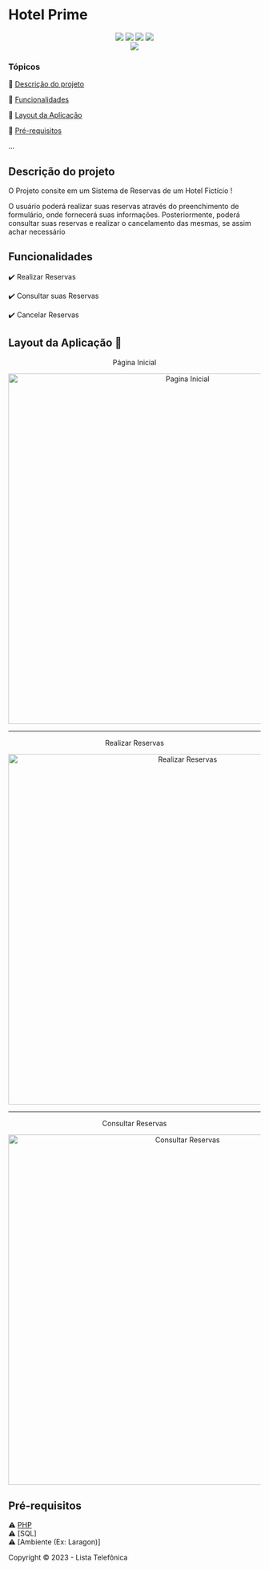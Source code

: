 <h1> Hotel Prime </h1> 

<p align="center">
  <img src="https://img.shields.io/static/v1?label=php&message=Logica&color=blue&style=for-the-badge&logo=PHP"/>
  <img src="https://img.shields.io/static/v1?label=Html&message=Estrutura&color=blue&style=for-the-badge&logo=html5"/>
  <img src="https://img.shields.io/static/v1?label=Bootstrap&message=Estilizacao&color=blue&style=for-the-badge&logo=Bootstrap"/>
  <img src="http://img.shields.io/static/v1?label=SQL&message=Banco de Dados&color=red&style=for-the-badge&logo=sql"/> <br>
  <img src="http://img.shields.io/static/v1?label=STATUS&message=Concluido&color=RED&style=for-the-badge"/>
</p>

### Tópicos 

:small_blue_diamond: [Descrição do projeto](#descrição-do-projeto)

:small_blue_diamond: [Funcionalidades](#funcionalidades)

:small_blue_diamond: [Layout da Aplicação](#layout-da-aplicação-dash)

:small_blue_diamond: [Pré-requisitos](#pré-requisitos)

... 

## Descrição do projeto 

<p align="justify">
  O Projeto consite em um Sistema de Reservas de um Hotel Fictício ! 
  
  O usuário poderá realizar suas reservas através do preenchimento de formulário, onde fornecerá suas informações. Posteriormente, poderá consultar suas reservas e realizar o cancelamento das mesmas, se assim achar necessário
</p>

## Funcionalidades

:heavy_check_mark: Realizar Reservas

:heavy_check_mark: Consultar suas Reservas

:heavy_check_mark: Cancelar Reservas
  
## Layout da Aplicação :dash:

<p align="center">Página Inicial </p>
<p align="center">
<img src="https://github.com/JoseMarques32/Hotel_Prime/assets/105003594/5cce98b1-5f65-4921-ba68-a770e010049f" alt="Pagina Inicial" width="700px ">
</p>

<hr>

<p align="center"> Realizar Reservas</p>
<p align="center">

<img src="https://github.com/JoseMarques32/Hotel_Prime/assets/105003594/c4b9ca14-bf60-4a26-a2c3-f3f394088615" alt="Realizar Reservas" width="700px ">
</p>

<hr>

<p align="center">Consultar Reservas </p>
<p align="center">

<img src="https://github.com/JoseMarques32/Hotel_Prime/assets/105003594/d78779e6-9df4-45c4-8327-e990a568bb65" alt="Consultar Reservas" width="700px ">
</p>

## Pré-requisitos

:warning: [PHP]((https://www.php.net/downloads.php)) <br>
:warning: [SQL] <br>
:warning: [Ambiente (Ex: Laragon)] <br>

Copyright :copyright: 2023 - Lista Telefônica
